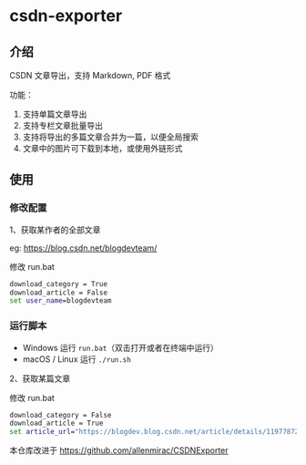 # csdn-exporter

## 介绍

CSDN 文章导出，支持 Markdown, PDF 格式

功能：

1. 支持单篇文章导出
2. 支持专栏文章批量导出
3. 支持将导出的多篇文章合并为一篇，以便全局搜索
4. 文章中的图片可下载到本地，或使用外链形式

## 使用

### 修改配置

1、获取某作者的全部文章

eg: https://blog.csdn.net/blogdevteam/

修改 run.bat

```bat
download_category = True
download_article = False
set user_name=blogdevteam
```

### 运行脚本

- Windows 运行 `run.bat`（双击打开或者在终端中运行）
- macOS / Linux 运行 `./run.sh`

2、获取某篇文章

修改 run.bat

```bat
download_category = False
download_article = True
set article_url="https://blogdev.blog.csdn.net/article/details/119778725"
```

本仓库改进于 https://github.com/allenmirac/CSDNExporter
